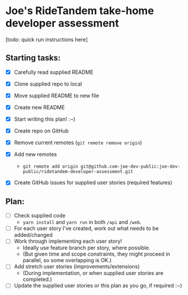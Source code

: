 # Joe's RideTandem take-home developer assessment

[todo: quick run instructions here]

## Starting tasks:

- [x] Carefully read supplied README
- [x] Clone supplied repo to local
- [x] Move supplied README to new file
- [x] Create new README
- [x] Start writing this plan! :¬)
- [x] Create repo on GitHub
- [x] Remove current remotes (`git remote remove origin`)
- [x] Add new remotes
  - `git remote add origin git@github.com-joe-dev-public:joe-dev-public/ridetandem-developer-assessment.git`
- [x] Create GitHub issues for supplied user stories (required features)


## Plan:

- [ ] Check supplied code
  - `yarn install` and `yarn run` in both `/api` and `/web`.
- [ ] For each user story I've created, work out what needs to be added/changed
- [ ] Work through implementing each user story!
  - Ideally use feature branch per story, where possible.
  - (But given time and scope constraints, they might proceed in parallel, so some overlapping is OK.)
- [ ] Add stretch user stories (improvements/extensions)
  - (During implementation, or when supplied user stories are completed.)
- [ ] Update the supplied user stories or this plan as you go, if required :¬)

